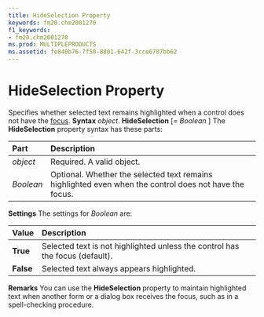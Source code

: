 ```yaml
---
title: HideSelection Property
keywords: fm20.chm2001270
f1_keywords:
- fm20.chm2001270
ms.prod: MULTIPLEPRODUCTS
ms.assetid: fe840b76-7f50-8801-642f-3cce6707bb62
---
```



# HideSelection Property



Specifies whether selected text remains highlighted when a control does not have the [focus](vbe-glossary.md).
 **Syntax**
 _object_. **HideSelection** [= _Boolean_ ]
The  **HideSelection** property syntax has these parts:


|**Part**|**Description**|
|:-----|:-----|
| _object_|Required. A valid object.|
| _Boolean_|Optional. Whether the selected text remains highlighted even when the control does not have the focus.|
 **Settings**
The settings for  _Boolean_ are:


|**Value**|**Description**|
|:-----|:-----|
|**True**|Selected text is not highlighted unless the control has the focus (default).|
|**False**|Selected text always appears highlighted.|
 **Remarks**
You can use the  **HideSelection** property to maintain highlighted text when another form or a dialog box receives the focus, such as in a spell-checking procedure.

